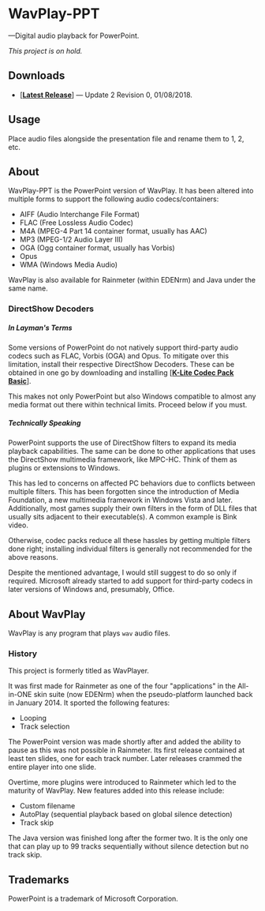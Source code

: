 # WavPlay-PPT

—Digital audio playback for PowerPoint.

*This project is on hold.*

## Downloads

* [[**Latest Release**](https://github.com/ed7n/wavplay-ppt/raw/master/release/WavPlay-PPT.zip)] — Update 2 Revision 0, 01/08/2018.

## Usage

Place audio files alongside the presentation file and rename them to 1, 2, etc.

## About

WavPlay-PPT is the PowerPoint version of WavPlay. It has been altered into
multiple forms to support the following audio codecs/containers:

* AIFF  (Audio Interchange File Format)
* FLAC  (Free Lossless Audio Codec)
* M4A   (MPEG-4 Part 14 container format, usually has AAC)
* MP3   (MPEG-1/2 Audio Layer III)
* OGA   (Ogg container format, usually has Vorbis)
* Opus
* WMA   (Windows Media Audio)

WavPlay is also available for Rainmeter (within EDENrm) and Java under the same
name.

### DirectShow Decoders

##### In Layman's Terms

Some versions of PowerPoint do not natively support third-party audio codecs
such as FLAC, Vorbis (OGA) and Opus. To mitigate over this limitation, install
their respective DirectShow Decoders. These can be obtained in one go by
downloading and installing
[[**K-Lite Codec Pack Basic**](http://codecguide.com/download_k-lite_codec_pack_basic.htm)].

This makes not only PowerPoint but also Windows compatible to almost any media
format out there within technical limits. Proceed below if you must.

##### Technically Speaking

PowerPoint supports the use of DirectShow filters to expand its media playback
capabilities. The same can be done to other applications that uses the
DirectShow multimedia framework, like MPC-HC. Think of them as plugins or
extensions to Windows.

This has led to concerns on affected PC behaviors due to conflicts between
multiple filters. This has been forgotten since the introduction of Media
Foundation, a new multimedia framework in Windows Vista and later. Additionally,
most games supply their own filters in the form of DLL files that usually sits
adjacent to their executable(s). A common example is Bink video.

Otherwise, codec packs reduce all these hassles by getting multiple filters done
right; installing individual filters is generally not recommended for the above
reasons.

Despite the mentioned advantage, I would still suggest to do so only if
required. Microsoft already started to add support for third-party codecs in
later versions of Windows and, presumably, Office.

## About WavPlay

WavPlay is any program that plays `wav` audio files.

### History

This project is formerly titled as WavPlayer.

It was first made for Rainmeter as one of the four "applications" in the
All-in-ONE skin suite (now EDENrm) when the pseudo-platform launched back in
January 2014. It sported the following features:

* Looping
* Track selection

The PowerPoint version was made shortly after and added the ability to pause as
this was not possible in Rainmeter. Its first release contained at least ten
slides, one for each track number. Later releases crammed the entire player
into one slide.

Overtime, more plugins were introduced to Rainmeter which led to the maturity of
WavPlay. New features added into this release include:

* Custom filename
* AutoPlay (sequential playback based on global silence detection)
* Track skip

The Java version was finished long after the former two. It is the only one that
can play up to 99 tracks sequentially without silence detection but no track
skip.

## Trademarks

PowerPoint is a trademark of Microsoft Corporation.
